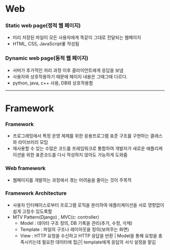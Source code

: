 # Web

### Static web page(정적 웹 페이지)

- 미리 저장된 파일이 모든 사용자에게 똑같이 그대로 전달되는 웹페이지
- HTML, CSS, JavaScript롷 작성됨



### Dynamic web page(동적 웹 페이지)

- 서버가 추가적인 처리 과정 이후 클라이언트에게 응답을 보냄
- 사용자와 상호작용하기 때문에 페이지 내용은 그때그때 다르다.
- python, java, c++ 사용, DB와 상호작용함



---

# Framework

### Framework

- 프로그래밍에서 특정 운영 체제를 위한 응용프로그램 표준 구조를 구현하는 클래스와 라이브러리 모임
- 재사용할 수 있는 수많은 코드를 프레임워크로 통합하여 개발자가  새로운 애플리케이션을 위한 표준코드를 다시 작성하지 않아도 가능하게 도와줌

### Web framework

- 웹페이지를 개발하는 과정에서 겪는 어려움을 줄이는 것이 주목적



### Framework Architecture

- 사용자 인터페이스로부터 프로그램 로직을 분리하여 애플리케이션을 서로 영향없이 쉽게 고칭수 있도록함
- MTV Pattern(Django) , MVC(c: controller)
  - Model : 데이터 구조 정의, DB 기록을 관리(추가, 수정, 삭제)
  - Template : 파일의 구조나 레이아웃을 정의(보여주는 화면)
  - View : HTTP 요청을 수신하고 HTTP 응답을 반환 | Model을 통해 요청을 충족시키는데 필요한 데이터에 접근| template에게 응답의 서식 설정을 맡김 